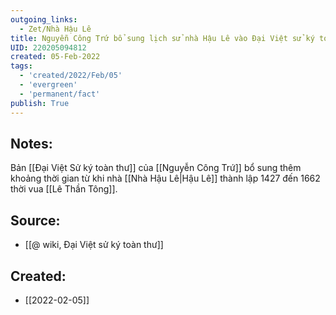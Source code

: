 ```yaml
---
outgoing_links:
  - Zet/Nhà Hậu Lê
title: Nguyễn Công Trứ bổ sung lịch sử nhà Hậu Lê vào Đại Việt sử ký toàn thư
UID: 220205094812
created: 05-Feb-2022
tags:
  - 'created/2022/Feb/05'
  - 'evergreen'
  - 'permanent/fact'
publish: True
---
```

## Notes:
Bản [[Đại Việt Sử ký toàn thư]] của [[Nguyễn Công Trứ]] bổ sung thêm khoảng thời gian từ khi nhà [[Nhà Hậu Lê|Hậu Lê]] thành lập 1427 đến 1662 thời vua [[Lê Thần Tông]].

## Source:
- [[@ wiki, Đại Việt sử ký toàn thư]]


## Created:
- [[2022-02-05]]
